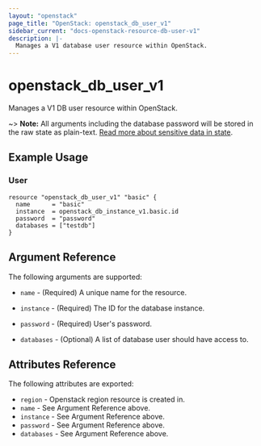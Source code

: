 ```yaml
---
layout: "openstack"
page_title: "OpenStack: openstack_db_user_v1"
sidebar_current: "docs-openstack-resource-db-user-v1"
description: |-
  Manages a V1 database user resource within OpenStack.
---
```


# openstack\_db\_user\_v1

Manages a V1 DB user resource within OpenStack.

~> **Note:** All arguments including the database password will be stored in the
raw state as plain-text. [Read more about sensitive data in
state](https://www.terraform.io/docs/language/state/sensitive-data.html).

## Example Usage

### User

```hcl
resource "openstack_db_user_v1" "basic" {
  name      = "basic"
  instance  = openstack_db_instance_v1.basic.id
  password  = "password"
  databases = ["testdb"]
}
```

## Argument Reference

The following arguments are supported:

* `name` - (Required) A unique name for the resource.

* `instance` - (Required) The ID for the database instance.

* `password` - (Required) User's password.

* `databases` - (Optional) A list of database user should have access to.

## Attributes Reference

The following attributes are exported:

* `region` - Openstack region resource is created in.
* `name` - See Argument Reference above.
* `instance` - See Argument Reference above.
* `password` - See Argument Reference above.
* `databases` - See Argument Reference above.
